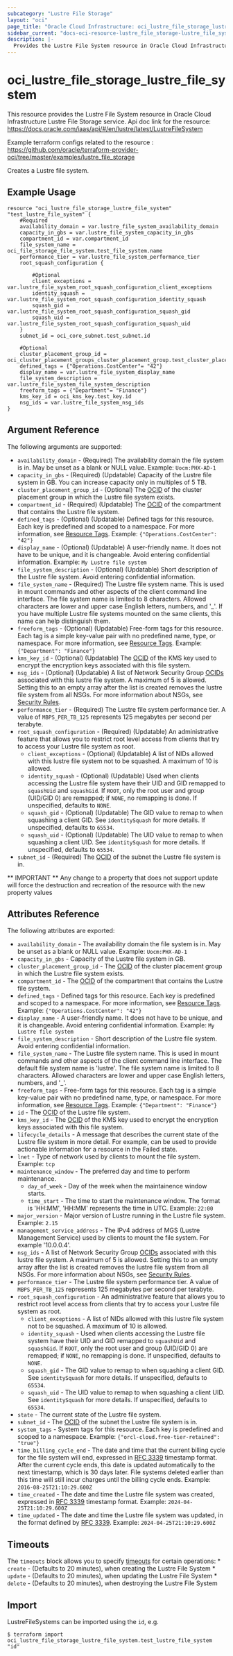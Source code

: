 ```yaml
---
subcategory: "Lustre File Storage"
layout: "oci"
page_title: "Oracle Cloud Infrastructure: oci_lustre_file_storage_lustre_file_system"
sidebar_current: "docs-oci-resource-lustre_file_storage-lustre_file_system"
description: |-
  Provides the Lustre File System resource in Oracle Cloud Infrastructure Lustre File Storage service
---
```


# oci_lustre_file_storage_lustre_file_system
This resource provides the Lustre File System resource in Oracle Cloud Infrastructure Lustre File Storage service.
Api doc link for the resource: https://docs.oracle.com/iaas/api/#/en/lustre/latest/LustreFileSystem

Example terraform configs related to the resource : https://github.com/oracle/terraform-provider-oci/tree/master/examples/lustre_file_storage

Creates a Lustre file system.


## Example Usage

```hcl
resource "oci_lustre_file_storage_lustre_file_system" "test_lustre_file_system" {
	#Required
	availability_domain = var.lustre_file_system_availability_domain
	capacity_in_gbs = var.lustre_file_system_capacity_in_gbs
	compartment_id = var.compartment_id
	file_system_name = oci_file_storage_file_system.test_file_system.name
	performance_tier = var.lustre_file_system_performance_tier
	root_squash_configuration {

		#Optional
		client_exceptions = var.lustre_file_system_root_squash_configuration_client_exceptions
		identity_squash = var.lustre_file_system_root_squash_configuration_identity_squash
		squash_gid = var.lustre_file_system_root_squash_configuration_squash_gid
		squash_uid = var.lustre_file_system_root_squash_configuration_squash_uid
	}
	subnet_id = oci_core_subnet.test_subnet.id

	#Optional
	cluster_placement_group_id = oci_cluster_placement_groups_cluster_placement_group.test_cluster_placement_group.id
	defined_tags = {"Operations.CostCenter"= "42"}
	display_name = var.lustre_file_system_display_name
	file_system_description = var.lustre_file_system_file_system_description
	freeform_tags = {"Department"= "Finance"}
	kms_key_id = oci_kms_key.test_key.id
	nsg_ids = var.lustre_file_system_nsg_ids
}
```

## Argument Reference

The following arguments are supported:

* `availability_domain` - (Required) The availability domain the file system is in. May be unset as a blank or NULL value.  Example: `Uocm:PHX-AD-1` 
* `capacity_in_gbs` - (Required) (Updatable) Capacity of the Lustre file system in GB. You can increase capacity only in multiples of 5 TB.
* `cluster_placement_group_id` - (Optional) The [OCID](https://docs.cloud.oracle.com/iaas/Content/General/Concepts/identifiers.htm) of the cluster placement group in which the Lustre file system exists.
* `compartment_id` - (Required) (Updatable) The [OCID](https://docs.cloud.oracle.com/iaas/Content/General/Concepts/identifiers.htm) of the compartment that contains the Lustre file system.
* `defined_tags` - (Optional) (Updatable) Defined tags for this resource. Each key is predefined and scoped to a namespace. For more information, see [Resource Tags](https://docs.cloud.oracle.com/iaas/Content/General/Concepts/resourcetags.htm).  Example: `{"Operations.CostCenter": "42"}` 
* `display_name` - (Optional) (Updatable) A user-friendly name. It does not have to be unique, and it is changeable. Avoid entering confidential information.  Example: `My Lustre file system` 
* `file_system_description` - (Optional) (Updatable) Short description of the Lustre file system. Avoid entering confidential information. 
* `file_system_name` - (Required) The Lustre file system name. This is used in mount commands and other aspects of the client command line interface. The file system name is limited to 8 characters. Allowed characters are lower and upper case English letters, numbers, and '_'. If you have multiple Lustre file systems mounted on the same clients, this name can help distinguish them. 
* `freeform_tags` - (Optional) (Updatable) Free-form tags for this resource. Each tag is a simple key-value pair with no predefined name, type, or namespace. For more information, see [Resource Tags](https://docs.cloud.oracle.com/iaas/Content/General/Concepts/resourcetags.htm).  Example: `{"Department": "Finance"}` 
* `kms_key_id` - (Optional) (Updatable) The [OCID](https://docs.cloud.oracle.com/iaas/Content/General/Concepts/identifiers.htm) of the KMS key used to encrypt the encryption keys associated with this file system. 
* `nsg_ids` - (Optional) (Updatable) A list of Network Security Group [OCIDs](https://docs.cloud.oracle.com/iaas/Content/General/Concepts/identifiers.htm) associated with this lustre file system. A maximum of 5 is allowed. Setting this to an empty array after the list is created removes the lustre file system from all NSGs. For more information about NSGs, see [Security Rules](https://docs.cloud.oracle.com/iaas/Content/Network/Concepts/securityrules.htm). 
* `performance_tier` - (Required) The Lustre file system performance tier. A value of `MBPS_PER_TB_125` represents 125 megabytes per second per terabyte.
* `root_squash_configuration` - (Required) (Updatable) An administrative feature that allows you to restrict root level access from clients that try to access your Lustre file system as root.
	* `client_exceptions` - (Optional) (Updatable) A list of NIDs allowed with this lustre file system not to be squashed. A maximum of 10 is allowed. 
	* `identity_squash` - (Optional) (Updatable) Used when clients accessing the Lustre file system have their UID and GID remapped to `squashUid` and `squashGid`. If `ROOT`, only the root user and group (UID/GID 0) are remapped; if `NONE`, no remapping is done. If unspecified, defaults to `NONE`. 
	* `squash_gid` - (Optional) (Updatable) The GID value to remap to when squashing a client GID. See `identitySquash` for more details. If unspecified, defaults to `65534`. 
	* `squash_uid` - (Optional) (Updatable) The UID value to remap to when squashing a client UID. See `identitySquash` for more details. If unspecified, defaults to `65534`. 
* `subnet_id` - (Required) The [OCID](https://docs.cloud.oracle.com/iaas/Content/General/Concepts/identifiers.htm) of the subnet the Lustre file system is in.


** IMPORTANT **
Any change to a property that does not support update will force the destruction and recreation of the resource with the new property values

## Attributes Reference

The following attributes are exported:

* `availability_domain` - The availability domain the file system is in. May be unset as a blank or NULL value.  Example: `Uocm:PHX-AD-1` 
* `capacity_in_gbs` - Capacity of the Lustre file system in GB.
* `cluster_placement_group_id` - The [OCID](https://docs.cloud.oracle.com/iaas/Content/General/Concepts/identifiers.htm) of the cluster placement group in which the Lustre file system exists.
* `compartment_id` - The [OCID](https://docs.cloud.oracle.com/iaas/Content/General/Concepts/identifiers.htm) of the compartment that contains the Lustre file system.
* `defined_tags` - Defined tags for this resource. Each key is predefined and scoped to a namespace. For more information, see [Resource Tags](https://docs.cloud.oracle.com/iaas/Content/General/Concepts/resourcetags.htm).  Example: `{"Operations.CostCenter": "42"}` 
* `display_name` - A user-friendly name. It does not have to be unique, and it is changeable. Avoid entering confidential information.  Example: `My Lustre file system` 
* `file_system_description` - Short description of the Lustre file system. Avoid entering confidential information. 
* `file_system_name` - The Lustre file system name. This is used in mount commands and other aspects of the client command line interface. The default file system name is 'lustre'. The file system name is limited to 8 characters. Allowed characters are lower and upper case English letters, numbers, and '_'. 
* `freeform_tags` - Free-form tags for this resource. Each tag is a simple key-value pair with no predefined name, type, or namespace. For more information, see [Resource Tags](https://docs.cloud.oracle.com/iaas/Content/General/Concepts/resourcetags.htm).  Example: `{"Department": "Finance"}` 
* `id` - The [OCID](https://docs.cloud.oracle.com/iaas/Content/General/Concepts/identifiers.htm) of the Lustre file system.
* `kms_key_id` - The [OCID](https://docs.cloud.oracle.com/iaas/Content/General/Concepts/identifiers.htm) of the KMS key used to encrypt the encryption keys associated with this file system. 
* `lifecycle_details` - A message that describes the current state of the Lustre file system in more detail. For example, can be used to provide actionable information for a resource in the Failed state. 
* `lnet` - Type of network used by clients to mount the file system.   Example: `tcp` 
* `maintenance_window` - The preferred day and time to perform maintenance.
	* `day_of_week` - Day of the week when the maintainence window starts. 
	* `time_start` - The time to start the maintenance window. The format is 'HH:MM', 'HH:MM' represents the time in UTC.   Example: `22:00` 
* `major_version` - Major version of Lustre running in the Lustre file system.  Example: `2.15` 
* `management_service_address` - The IPv4 address of MGS (Lustre Management Service) used by clients to mount the file system. For example '10.0.0.4'.
* `nsg_ids` - A list of Network Security Group [OCIDs](https://docs.cloud.oracle.com/iaas/Content/General/Concepts/identifiers.htm) associated with this lustre file system. A maximum of 5 is allowed. Setting this to an empty array after the list is created removes the lustre file system from all NSGs. For more information about NSGs, see [Security Rules](https://docs.cloud.oracle.com/iaas/Content/Network/Concepts/securityrules.htm). 
* `performance_tier` - The Lustre file system performance tier. A value of `MBPS_PER_TB_125` represents 125 megabytes per second per terabyte.
* `root_squash_configuration` - An administrative feature that allows you to restrict root level access from clients that try to access your Lustre file system as root.
	* `client_exceptions` - A list of NIDs allowed with this lustre file system not to be squashed. A maximum of 10 is allowed. 
	* `identity_squash` - Used when clients accessing the Lustre file system have their UID and GID remapped to `squashUid` and `squashGid`. If `ROOT`, only the root user and group (UID/GID 0) are remapped; if `NONE`, no remapping is done. If unspecified, defaults to `NONE`. 
	* `squash_gid` - The GID value to remap to when squashing a client GID. See `identitySquash` for more details. If unspecified, defaults to `65534`. 
	* `squash_uid` - The UID value to remap to when squashing a client UID. See `identitySquash` for more details. If unspecified, defaults to `65534`. 
* `state` - The current state of the Lustre file system.
* `subnet_id` - The [OCID](https://docs.cloud.oracle.com/iaas/Content/General/Concepts/identifiers.htm) of the subnet the Lustre file system is in.
* `system_tags` - System tags for this resource. Each key is predefined and scoped to a namespace.  Example: `{"orcl-cloud.free-tier-retained": "true"}` 
* `time_billing_cycle_end` - The date and time that the current billing cycle for the file system will end, expressed in [RFC 3339](https://tools.ietf.org/rfc/rfc3339) timestamp format. After the current cycle ends, this date is updated automatically to the next timestamp, which is 30 days later. File systems deleted earlier than this time will still incur charges until the billing cycle ends.  Example: `2016-08-25T21:10:29.600Z` 
* `time_created` - The date and time the Lustre file system was created, expressed in [RFC 3339](https://tools.ietf.org/rfc/rfc3339) timestamp format.  Example: `2024-04-25T21:10:29.600Z` 
* `time_updated` - The date and time the Lustre file system was updated, in the format defined by [RFC 3339](https://tools.ietf.org/html/rfc3339).  Example: `2024-04-25T21:10:29.600Z` 

## Timeouts

The `timeouts` block allows you to specify [timeouts](https://registry.terraform.io/providers/oracle/oci/latest/docs/guides/changing_timeouts) for certain operations:
	* `create` - (Defaults to 20 minutes), when creating the Lustre File System
	* `update` - (Defaults to 20 minutes), when updating the Lustre File System
	* `delete` - (Defaults to 20 minutes), when destroying the Lustre File System


## Import

LustreFileSystems can be imported using the `id`, e.g.

```
$ terraform import oci_lustre_file_storage_lustre_file_system.test_lustre_file_system "id"
```

